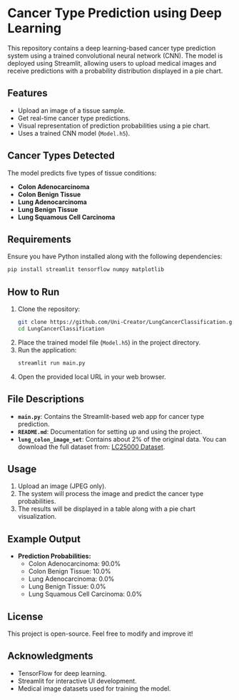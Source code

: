 # Cancer Type Prediction using Deep Learning

This repository contains a deep learning-based cancer type prediction system using a trained convolutional neural network (CNN). The model is deployed using Streamlit, allowing users to upload medical images and receive predictions with a probability distribution displayed in a pie chart.

## Features

- Upload an image of a tissue sample.
- Get real-time cancer type predictions.
- Visual representation of prediction probabilities using a pie chart.
- Uses a trained CNN model (`Model.h5`).

## Cancer Types Detected

The model predicts five types of tissue conditions:

- **Colon Adenocarcinoma**
- **Colon Benign Tissue**
- **Lung Adenocarcinoma**
- **Lung Benign Tissue**
- **Lung Squamous Cell Carcinoma**

## Requirements

Ensure you have Python installed along with the following dependencies:

```bash
pip install streamlit tensorflow numpy matplotlib
```

## How to Run

1. Clone the repository:
   ```bash
   git clone https://github.com/Uni-Creator/LungCancerClassification.git
   cd LungCancerClassification
   ```
2. Place the trained model file (`Model.h5`) in the project directory.
3. Run the application:
   ```bash
   streamlit run main.py
   ```
4. Open the provided local URL in your web browser.

## File Descriptions

- **`main.py`**: Contains the Streamlit-based web app for cancer type prediction.
- **`README.md`**: Documentation for setting up and using the project.
- **`lung_colon_image_set`**: Contains about 2% of the original data. You can download the full dataset from: [LC25000 Dataset](https://academictorrents.com/details/7a638ed187a6180fd6e464b3666a6ea0499af4af).

## Usage

1. Upload an image (JPEG only).
2. The system will process the image and predict the cancer type probabilities.
3. The results will be displayed in a table along with a pie chart visualization.

## Example Output

- **Prediction Probabilities:**
  - Colon Adenocarcinoma: 90.0%
  - Colon Benign Tissue: 10.0%
  - Lung Adenocarcinoma: 0.0%
  - Lung Benign Tissue: 0.0%
  - Lung Squamous Cell Carcinoma: 0.0%

## License

This project is open-source. Feel free to modify and improve it!

## Acknowledgments

- TensorFlow for deep learning.
- Streamlit for interactive UI development.
- Medical image datasets used for training the model.


